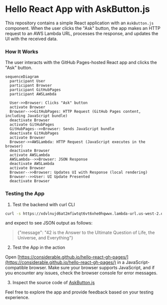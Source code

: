 
# Hello React App with AskButton.js

This repository contains a simple React application with an `AskButton.js` component. When the user clicks the "Ask" button, the app makes an HTTP request to an AWS Lambda URL, processes the response, and updates the UI with the received data.

### How It Works

The user interacts with the GitHub Pages-hosted React app and clicks the "Ask" button.

```mermaid
sequenceDiagram
  participant User
  participant Browser
  participant GitHubPages
  participant AWSLambda
 
  User->>Browser: Clicks "Ask" button
  activate Browser
  Browser-->>GitHubPages: HTTP Request (GitHub Pages content, including JavaScript bundle)
  deactivate Browser
  activate GitHubPages
  GitHubPages-->>Browser: Sends JavaScript bundle
  deactivate GitHubPages
  activate Browser
  Browser->>AWSLambda: HTTP Request (JavaScript executes in the browser)
  deactivate Browser
  activate AWSLambda
  AWSLambda-->>Browser: JSON Response
  deactivate AWSLambda
  activate Browser
  Browser-->>Browser: Updates UI with Response (local rendering)
  Browser-->>User: UI Update Presented
  deactivate Browser
```

### Testing the App

1) Test the backend with curl CLI

```bash
curl -s https://xdvlnujd6at2mfiwtqt6vt6xhe0hqwwx.lambda-url.us-west-2.on.aws
```
and expect to see JSON output as follows:

>{"message": "42 is the Answer to the Ultimate Question of Life, the Universe, and Everything"}


2) Test the App in the action

Open [https://considerable.github.io/hello-react-gh-pages/](https://considerable.github.io/hello-react-gh-pages/) in a JavaScript-compatible browser. Make sure your browser supports JavaScript, and if you encounter any issues, check the browser console for error messages.

3) Inspect the source code of [AskButton.js](https://github.com/considerable/hello-react-gh-pages/blob/main/src/AskButton.js)

Feel free to explore the app and provide feedback based on your testing experience.

